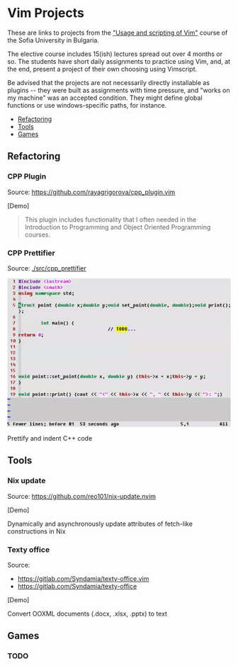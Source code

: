 # Vim Projects

These are links to projects from the ["Usage and scripting of Vim"](https://vim-fmi.bg/) course of the Sofia University in Bulgaria.

The elective course includes 15(ish) lectures spread out over 4 months or so. The students have short daily assignments to practice using Vim, and, at the end, present a project of their own choosing using Vimscript.

Be advised that the projects are not necessarily directly installable as plugins -- they were built as assignments with time pressure, and "works on my machine" was an accepted condition. They might define global functions or use windows-specific paths, for instance.

- [Refactoring](#refactoring)
- [Tools](#tools)
- [Games](#games)

## Refactoring

### CPP Plugin

Source: <https://github.com/rayagrigorova/cpp_plugin.vim>

[Demo]

> This plugin includes functionality that I often needed in the Introduction to Programming and Object Oriented Programming courses.

### CPP Prettifier

Source: [./src/cpp_prettifier]()

![demo](./demos/cpp_prettifier/demo.gif)

Prettify and indent C++ code

## Tools

### Nix update

Source: <https://github.com/reo101/nix-update.nvim>

[Demo]

Dynamically and asynchronously update attributes of fetch-like constructions in Nix

### Texty office

Source:
- <https://gitlab.com/Syndamia/texty-office.vim>
- <https://gitlab.com/Syndamia/texty-office>

[Demo]

Convert OOXML documents (.docx, .xlsx, .pptx) to text

## Games

### TODO
